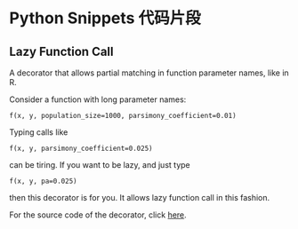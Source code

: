 # Python Snippets 代码片段

## Lazy Function Call

A decorator that allows partial matching in function parameter names, like in R.

Consider a function with long parameter names:

`f(x, y, population_size=1000, parsimony_coefficient=0.01)`

Typing calls like

`f(x, y, parsimony_coefficient=0.025)`

can be tiring. If you want to be lazy, and just type

`f(x, y, pa=0.025)`

then this decorator is for you. It allows lazy function call in this fashion.

For the source code of the decorator, click [here](lazy/lazy.py).